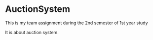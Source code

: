 # AuctionSystem

This is my team assignment during the 2nd semester of 1st year study

It is about auction system.
